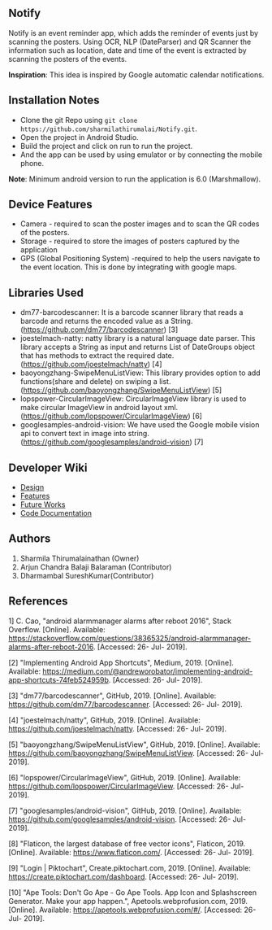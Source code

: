 ## Notify
Notify is an event reminder app, which adds the reminder of events just by scanning the posters. Using OCR, NLP (DateParser) and QR Scanner the information such as location, date and time of the event is extracted by scanning the posters of the events.

**Inspiration**: This idea is inspired by Google automatic calendar notifications.    


## Installation Notes
* Clone the git Repo using `git clone https://github.com/sharmilathirumalai/Notify.git`.
* Open the project in Android Studio.
* Build the project and click on run to run the project.
* And the app can be used by using emulator or by connecting the mobile phone.

**Note**:	Minimum android version to run the application is 6.0 (Marshmallow).


## Device Features
* Camera - required to scan the poster images and to scan the QR codes of the posters.
* Storage - required to store the images of posters captured by the application
* GPS (Global Positioning System) -required to help the users navigate to the event location. This is done by integrating with google maps.


## Libraries Used
*	dm77-barcodescanner: It is a barcode scanner library that reads a barcode and returns the encoded value as a String. (https://github.com/dm77/barcodescanner) [3]
*	joestelmach-natty: natty library is a natural language date parser. This library accepts a String as input and returns List of DateGroups object that has methods to extract the required date. (https://github.com/joestelmach/natty) [4]
*	baoyongzhang-SwipeMenuListView: This library provides option to add functions(share and delete) on swiping a list. (https://github.com/baoyongzhang/SwipeMenuListView) [5]
*	lopspower-CircularImageView: CircularImageView library is used to make circular ImageView in android layout xml. (https://github.com/lopspower/CircularImageView) [6]
*	googlesamples-android-vision: We have used the Google mobile vision api to convert text in image into string. (https://github.com/googlesamples/android-vision) [7]

## Developer Wiki
* [Design](https://github.com/sharmilathirumalai/Notify/wiki/Design-&-Feature#high-level-organization)
* [Features](https://github.com/sharmilathirumalai/Notify/wiki/Design-&-Feature#features)
* [Future Works](https://github.com/sharmilathirumalai/Notify/wiki/Design-&-Feature#future-plans)
* [Code Documentation](https://github.com/sharmilathirumalai/Notify/wiki/Code-Documentation)

## Authors
1. Sharmila Thirumalainathan (Owner)
2. Arjun Chandra Balaji Balaraman (Contributor)
3. Dharmambal SureshKumar(Contributor)


## References
1] C. Cao, "android alarmmanager alarms after reboot 2016", Stack Overflow. [Online]. Available: https://stackoverflow.com/questions/38365325/android-alarmmanager-alarms-after-reboot-2016. [Accessed: 26- Jul- 2019].

[2] "Implementing Android App Shortcuts", Medium, 2019. [Online]. Available: https://medium.com/@andreworobator/implementing-android-app-shortcuts-74feb524959b. [Accessed: 26- Jul- 2019].

[3] "dm77/barcodescanner", GitHub, 2019. [Online]. Available: https://github.com/dm77/barcodescanner. [Accessed: 26- Jul- 2019].

[4] "joestelmach/natty", GitHub, 2019. [Online]. Available: https://github.com/joestelmach/natty. [Accessed: 26- Jul- 2019].

[5] "baoyongzhang/SwipeMenuListView", GitHub, 2019. [Online]. Available: https://github.com/baoyongzhang/SwipeMenuListView. [Accessed: 26- Jul- 2019].

[6] "lopspower/CircularImageView", GitHub, 2019. [Online]. Available: https://github.com/lopspower/CircularImageView. [Accessed: 26- Jul- 2019].

[7] "googlesamples/android-vision", GitHub, 2019. [Online]. Available: https://github.com/googlesamples/android-vision. [Accessed: 26- Jul- 2019].

[8] "Flaticon, the largest database of free vector icons", Flaticon, 2019. [Online]. Available: https://www.flaticon.com/. [Accessed: 26- Jul- 2019].

[9] "Login | Piktochart", Create.piktochart.com, 2019. [Online]. Available: https://create.piktochart.com/dashboard. [Accessed: 26- Jul- 2019].

[10] "Ape Tools: Don't Go Ape - Go Ape Tools. App Icon and Splashscreen Generator. Make your app happen.", Apetools.webprofusion.com, 2019. [Online]. Available: https://apetools.webprofusion.com/#/. [Accessed: 26- Jul- 2019].
